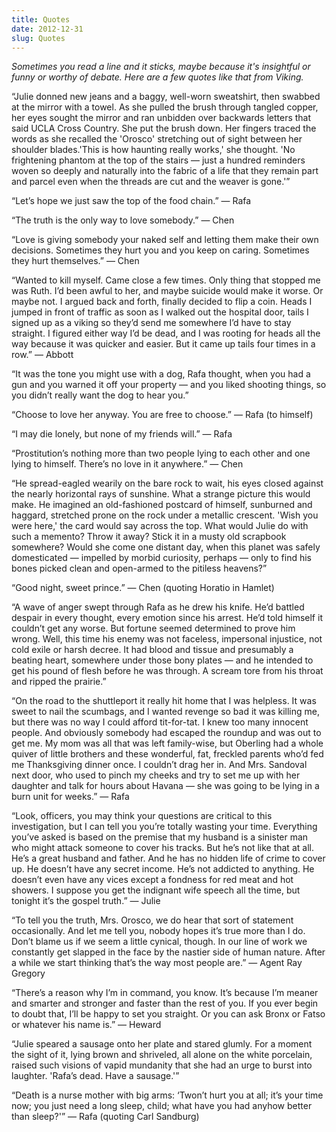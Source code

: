 ```yaml
---
title: Quotes
date: 2012-12-31
slug: Quotes
---
```

<em>Sometimes you read a line and it sticks, maybe because it's insightful or funny or worthy of debate. Here are a few quotes like that from Viking.</em> 

“Julie donned new jeans and a baggy, well-worn sweatshirt, then swabbed at the mirror with a towel. As she pulled the brush through tangled copper, her eyes sought the mirror and ran unbidden over backwards letters that said UCLA Cross Country. She put the brush down. Her fingers traced the words as she recalled the 'Orosco' stretching out of sight between her shoulder blades.'This is how haunting really works,' she thought. 'No frightening phantom at the top of the stairs &mdash; just a hundred reminders woven so deeply and naturally into the fabric of a life that they remain part and parcel even when the threads are cut and the weaver is gone.'”

“Let’s hope we just saw the top of the food chain.”
 &mdash; Rafa

“The truth is the only way to love somebody.”
 &mdash; Chen

“Love is giving somebody your naked self and letting them make their own decisions. Sometimes they hurt you and you keep on caring. Sometimes they hurt themselves.”
 &mdash; Chen

“Wanted to kill myself. Came close a few times. Only thing that stopped me was Ruth. I’d been awful to her, and maybe suicide would make it worse. Or maybe not. I argued back and forth, finally decided to flip a coin. Heads I jumped in front of traffic as soon as I walked out the hospital door, tails I signed up as a viking so they’d send me somewhere I’d have to stay straight. I figured either way I’d be dead, and I was rooting for heads all the way because it was quicker and easier. But it came up tails four times in a row.”
 &mdash; Abbott

“It was the tone you might use with a dog, Rafa thought, when you had a gun and you warned it off your property &mdash; and you liked shooting things, so you didn’t really want the dog to hear you.”

“Choose to love her anyway. You are free to choose.”
 &mdash; Rafa (to himself)

“I may die lonely, but none of my friends will.”
 &mdash; Rafa

“Prostitution’s nothing more than two people lying to each other and one lying to himself. There’s no love in it anywhere.”
 &mdash; Chen

“He spread-eagled wearily on the bare rock to wait, his eyes closed against the nearly horizontal rays of sunshine. What a strange picture this would make. He imagined an old-fashioned postcard of himself, sunburned and haggard, stretched prone on the rock under a metallic crescent. 'Wish you were here,' the card would say across the top. What would Julie do with such a memento? Throw it away? Stick it in a musty old scrapbook somewhere? Would she come one distant day, when this planet was safely domesticated &mdash; impelled by morbid curiosity, perhaps &mdash; only to find his bones picked clean and open-armed to the pitiless heavens?”

“Good night, sweet prince.”
 &mdash; Chen (quoting Horatio in Hamlet)

“A wave of anger swept through Rafa as he drew his knife. He’d battled despair in every thought, every emotion since his arrest. He’d told himself it couldn’t get any worse. But fortune seemed determined to prove him wrong. Well, this time his enemy was not faceless, impersonal injustice, not cold exile or harsh decree. It had blood and tissue and presumably a beating heart, somewhere under those bony plates &mdash; and he intended to get his pound of flesh before he was through. A scream tore from his throat and ripped the prairie.”

“On the road to the shuttleport it really hit home that I was helpless. It was sweet to nail the scumbags, and I wanted revenge so bad it was killing me, but there was no way I could afford tit-for-tat. I knew too many innocent people. And obviously somebody had escaped the roundup and was out to get me. My mom was all that was left family-wise, but Oberling had a whole quiver of little brothers and these wonderful, fat, freckled parents who’d fed me Thanksgiving dinner once. I couldn’t drag her in. And Mrs. Sandoval next door, who used to pinch my cheeks and try to set me up with her daughter and talk for hours about Havana &mdash; she was going to be lying in a burn unit for weeks.”
 &mdash; Rafa

“Look, officers, you may think your questions are critical to this investigation, but I can tell you you’re totally wasting your time. Everything you’ve asked is based on the premise that my husband is a sinister man who might attack someone to cover his tracks. But he’s not like that at all. He’s a great husband and father. And he has no hidden life of crime to cover up. He doesn’t have any secret income. He’s not addicted to anything. He doesn’t even have any vices except a fondness for red meat and hot showers. I suppose you get the indignant wife speech all the time, but tonight it’s the gospel truth.”
 &mdash; Julie

“To tell you the truth, Mrs. Orosco, we do hear that sort of statement occasionally. And let me tell you, nobody hopes it’s true more than I do. Don’t blame us if we seem a little cynical, though. In our line of work we constantly get slapped in the face by the nastier side of human nature. After a while we start thinking that’s the way most people are.”
 &mdash; Agent Ray Gregory

“There’s a reason why I’m in command, you know. It’s because I’m meaner and smarter and stronger and faster than the rest of you. If you ever begin to doubt that, I’ll be happy to set you straight. Or you can ask Bronx or Fatso or whatever his name is.”
 &mdash; Heward

“Julie speared a sausage onto her plate and stared glumly. For a moment the sight of it, lying brown and shriveled, all alone on the white porcelain, raised such visions of vapid mundanity that she had an urge to burst into laughter. 'Rafa’s dead. Have a sausage.'”

“Death is a nurse mother with big arms: ‘Twon’t hurt you at all; it’s your time now; you just need a long sleep, child; what have you had anyhow better than sleep?'”
 &mdash; Rafa (quoting Carl Sandburg)
